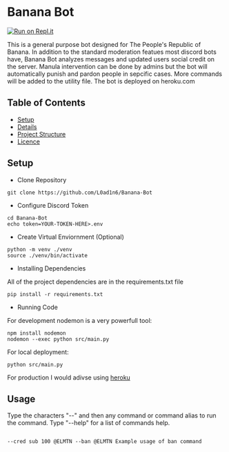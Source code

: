 # Banana Bot

[![Run on Repl.it](https://repl.it/badge/github/L0ad1n6/Banana-Bot)](https://repl.it/github/L0ad1n6/Banana-Bot)

This is a general purpose bot designed for The People's Republic of Banana. In
addition to the standard moderation featues most discord bots have, Banana Bot
analyzes messages and updated users social credit on the server. Manula
intervention can be done by admins but the bot will automatically punish and
pardon people in sepcific cases. More commands will be added to the utility
file. The bot is deployed on heroku.com

## Table of Contents

- [Setup](#setup)
- [Details](#details)
- [Project Structure](project_structure)
- [Licence](#licence)

## Setup

- Clone Repository

```Sh
git clone https://github.com/L0ad1n6/Banana-Bot
```

- Configure Discord Token

```Sh
cd Banana-Bot
echo token=YOUR-TOKEN-HERE>.env
```

- Create Virtual Enviornment (Optional)

```Sh
python -m venv ./venv
source ./venv/bin/activate
```

- Installing Dependencies

All of the project dependencies are in the requirements.txt file

```
pip install -r requirements.txt
```

- Running Code

For development nodemon is a very powerfull tool:

```Sh
npm install nodemon
nodemon --exec python src/main.py
```

For local deployment:

```Sh
python src/main.py
```

For production I would adivse using [heroku](https://www.heroku.com)

## Usage

Type the characters "--" and then any command or command alias to run the
command. Type "--help" for a list of commands help.

```

--cred sub 100 @ELMTN --ban @ELMTN Example usage of ban command

```
